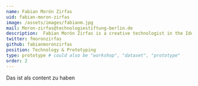 ```yaml
---
name: Fabian Morón Zirfas
uid: fabian-moron-zirfas
image: /assets/images/fabianm.jpg
mail: Moron-zirfas@technologiestiftung-berlin.de
description:  Fabian Morón Zirfas is a creative technologist in the Ideation & Prototyping Lab. He works on the project Flusshygiene and takes care of letting computers do repetitive tasks not humans. He studied communication-design at the University of Applied Sciences Potsdam and had also a lectureship and was a lab supervisor in the department of interface design. His interest lie in system architectures and doing generative design with hard- and software.
twitter: fmoronzirfas
github: fabianmoronzirfas
position: Technology & Prototyping
type: prototype # could also be "workshop", "dataset", "prototype"
order: 2
---
```



Das ist als content zu haben
